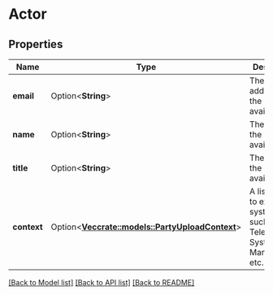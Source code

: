 # Actor

## Properties

Name | Type | Description | Notes
------------ | ------------- | ------------- | -------------
**email** | Option<**String**> | The email address of the person, if available. | [optional]
**name** | Option<**String**> | The name of the person, if available. | [optional]
**title** | Option<**String**> | The title of the person, if available. | [optional]
**context** | Option<[**Vec<crate::models::PartyUploadContext>**](PartyUploadContext.md)> | A list of links to external systems such as CRM, Telephony System, Case Management, etc. | [optional]

[[Back to Model list]](../README.md#documentation-for-models) [[Back to API list]](../README.md#documentation-for-api-endpoints) [[Back to README]](../README.md)


